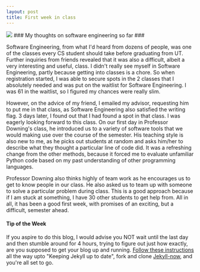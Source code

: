 ```yaml
---
layout: post
title: First week in class
---
```


<img src = "https://upload.wikimedia.org/wikipedia/commons/5/53/Wikipedia-logo-en-big.png">
### My thoughts on software engineering so far ###


Software Engineering, from what I'd heard from dozens of people, was one of the classes every CS student should take before graduating from UT. Further inquiries from friends revealed that it was also a difficult, albeit a very interesting and useful, class. I didn't really see myself in Software Engineering, partly because getting into classes is a chore. So when registration started, I was able to secure spots in the 2 classes that I absolutely needed and was put on the waitlist for Software Engineering. I was 61 in the waitlist, so I figured my chances were really slim.

However, on the advice of my friend, I emailed my advisor, requesting him to put me in that class, as Software Engineering also satisfied the writing flag. 3 days later, I found out that I had found a spot in that class. I was eagerly looking forward to this class. On our first day in Professor Downing's class, he introduced us to a variety of software tools that we would making use over the course of the semester. His teaching style is also new to me, as he picks out students at random and asks him/her to describe what they thought a particular line of code did. It was a refreshing change from the other methods, because it forced me to evaluate unfamiliar Python code based on my past understanding of other programming languages. 

Professor Downing also thinks highly of team work as he encourages us to get to know people in our class. He also asked us to team up with someone to solve a particular problem during class. This is a good approach because if I am stuck at something, I have 30 other students to get help from. All in all, it has been a good first week, with promises of an exciting, but a difficult, semester ahead.

#### Tip of the Week ####

If you aspire to do this blog, I would advise you NOT wait until the last day and then stumble around for 4 hours, trying to figure out just how exactly, are you supposed to get your blog up and running. [Follow these instructions](https://help.github.com/articles/using-jekyll-with-pages/) all the way upto "Keeping Jekyll up to date", fork and clone [Jekyll-now](https://github.com/barryclark/jekyll-now), and you're all set to go. 
